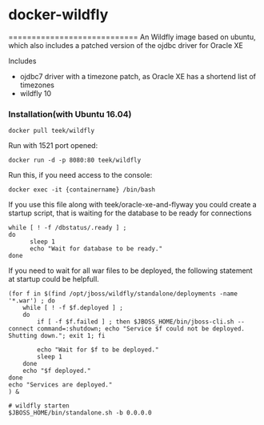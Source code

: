 # docker-wildfly
============================
An Wildfly image based on ubuntu, which also includes a patched version of the ojdbc driver for Oracle XE

Includes
- ojdbc7 driver with a timezone patch, as Oracle XE has a shortend list of timezones
- wildfly 10

### Installation(with Ubuntu 16.04)
```
docker pull teek/wildfly
```

Run with 1521 port opened:
```
docker run -d -p 8080:80 teek/wildfly
```

Run this, if you need access to the console:
```
docker exec -it {containername} /bin/bash 
```

If you use this file along with teek/oracle-xe-and-flyway you could create a startup script, that is waiting for the database to be ready for connections
```
while [ ! -f /dbstatus/.ready ] ;
do
      sleep 1
      echo "Wait for database to be ready."
done
```

If you need to wait for all war files to be deployed, the following statement at startup could be helpfull.
```
(for f in $(find /opt/jboss/wildfly/standalone/deployments -name '*.war') ; do
	while [ ! -f $f.deployed ] ;
	do
		if [ -f $f.failed ] ; then $JBOSS_HOME/bin/jboss-cli.sh --connect command=:shutdown; echo "Service $f could not be deployed. Shutting down."; exit 1; fi
		
		echo "Wait for $f to be deployed."
		sleep 1
	done
	echo "$f deployed."
done
echo "Services are deployed."
) &

# wildfly starten
$JBOSS_HOME/bin/standalone.sh -b 0.0.0.0
```
